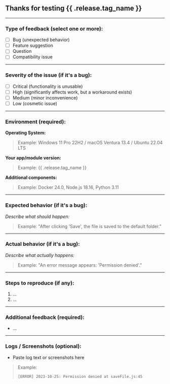 ## Thanks for testing **{{ .release.tag_name }}**

---

### **Type of feedback** (select one or more):
- [ ] Bug (unexpected behavior)
- [ ] Feature suggestion
- [ ] Question
- [ ] Compatibility issue

---

### **Severity of the issue** (if it's a bug):
- [ ] Critical (functionality is unusable)
- [ ] High (significantly affects work, but a workaround exists)
- [ ] Medium (minor inconvenience)
- [ ] Low (cosmetic issue)

---

### **Environment (required):**
**Operating System:**
> Example: Windows 11 Pro 22H2 / macOS Ventura 13.4 / Ubuntu 22.04 LTS

**Your app/module version:**
> Example: {{ .release.tag_name }}

**Additional components:**
> Example: Docker 24.0, Node.js 18.16, Python 3.11

---

### **Expected behavior** (if it's a bug):
_Describe what should happen:_
> Example: "After clicking 'Save', the file is saved to the default folder."

---

### **Actual behavior** (if it's a bug):
_Describe what actually happens:_
> Example: "An error message appears: 'Permission denied'."

---

### **Steps to reproduce (if any):**
1. …
2. …

---

### **Additional feedback (required):**
- …

---

### **Logs / Screenshots (optional):**
- Paste log text or screenshots here
> Example:
> ```
> [ERROR] 2023-10-25: Permission denied at saveFile.js:45
> ```